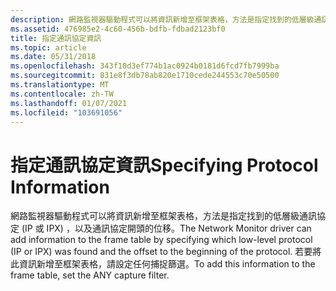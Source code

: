 ```yaml
---
description: 網路監視器驅動程式可以將資訊新增至框架表格，方法是指定找到的低層級通訊協定 (IP 或 IPX) ，以及通訊協定開頭的位移。 若要將此資訊新增至框架表格，請設定任何捕捉篩選。
ms.assetid: 476985e2-4c60-456b-bdfb-fdbad2123bf0
title: 指定通訊協定資訊
ms.topic: article
ms.date: 05/31/2018
ms.openlocfilehash: 343f10d3ef774b1ac0924b0181d6fcd7fb7999ba
ms.sourcegitcommit: 831e8f3db78ab820e1710cede244553c70e50500
ms.translationtype: MT
ms.contentlocale: zh-TW
ms.lasthandoff: 01/07/2021
ms.locfileid: "103691056"
---
```

# <a name="specifying-protocol-information"></a><span data-ttu-id="06e64-104">指定通訊協定資訊</span><span class="sxs-lookup"><span data-stu-id="06e64-104">Specifying Protocol Information</span></span>

<span data-ttu-id="06e64-105">網路監視器驅動程式可以將資訊新增至框架表格，方法是指定找到的低層級通訊協定 (IP 或 IPX) ，以及通訊協定開頭的位移。</span><span class="sxs-lookup"><span data-stu-id="06e64-105">The Network Monitor driver can add information to the frame table by specifying which low-level protocol (IP or IPX) was found and the offset to the beginning of the protocol.</span></span> <span data-ttu-id="06e64-106">若要將此資訊新增至框架表格，請設定任何捕捉篩選。</span><span class="sxs-lookup"><span data-stu-id="06e64-106">To add this information to the frame table, set the ANY capture filter.</span></span>

 

 




